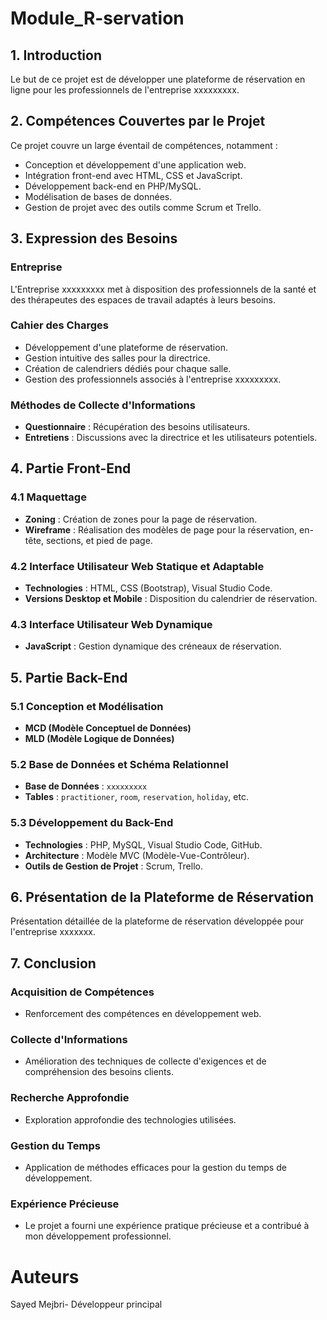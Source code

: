 # Module_R-servation


## 1. Introduction


Le but de ce projet est de développer une plateforme de réservation en ligne pour les professionnels de l'entreprise xxxxxxxxx.

## 2. Compétences Couvertes par le Projet
Ce projet couvre un large éventail de compétences, notamment :
- Conception et développement d'une application web.
- Intégration front-end avec HTML, CSS et JavaScript.
- Développement back-end en PHP/MySQL.
- Modélisation de bases de données.
- Gestion de projet avec des outils comme Scrum et Trello.

## 3. Expression des Besoins

### Entreprise
L'Entreprise xxxxxxxxx met à disposition des professionnels de la santé et des thérapeutes des espaces de travail adaptés à leurs besoins.

### Cahier des Charges
- Développement d'une plateforme de réservation.
- Gestion intuitive des salles pour la directrice.
- Création de calendriers dédiés pour chaque salle.
- Gestion des professionnels associés à l'entreprise xxxxxxxxx.

### Méthodes de Collecte d'Informations
- **Questionnaire** : Récupération des besoins utilisateurs.
- **Entretiens** : Discussions avec la directrice et les utilisateurs potentiels.

## 4. Partie Front-End

### 4.1 Maquettage
- **Zoning** : Création de zones pour la page de réservation.
- **Wireframe** : Réalisation des modèles de page pour la réservation, en-tête, sections, et pied de page.

### 4.2 Interface Utilisateur Web Statique et Adaptable
- **Technologies** : HTML, CSS (Bootstrap), Visual Studio Code.
- **Versions Desktop et Mobile** : Disposition du calendrier de réservation.

### 4.3 Interface Utilisateur Web Dynamique
- **JavaScript** : Gestion dynamique des créneaux de réservation.

## 5. Partie Back-End

### 5.1 Conception et Modélisation
- **MCD (Modèle Conceptuel de Données)**
- **MLD (Modèle Logique de Données)**

### 5.2 Base de Données et Schéma Relationnel
- **Base de Données** : `xxxxxxxxx`
- **Tables** : `practitioner`, `room`, `reservation`, `holiday`, etc.

### 5.3 Développement du Back-End
- **Technologies** : PHP, MySQL, Visual Studio Code, GitHub.
- **Architecture** : Modèle MVC (Modèle-Vue-Contrôleur).
- **Outils de Gestion de Projet** : Scrum, Trello.

## 6. Présentation de la Plateforme de Réservation
Présentation détaillée de la plateforme de réservation développée pour l'entreprise xxxxxxx. 

## 7. Conclusion

### Acquisition de Compétences
- Renforcement des compétences en développement web.

### Collecte d'Informations
- Amélioration des techniques de collecte d'exigences et de compréhension des besoins clients.

### Recherche Approfondie
- Exploration approfondie des technologies utilisées.

### Gestion du Temps
- Application de méthodes efficaces pour la gestion du temps de développement.

### Expérience Précieuse
- Le projet a fourni une expérience pratique précieuse et a contribué à mon développement professionnel.

# Auteurs
Sayed Mejbri- Développeur principal
